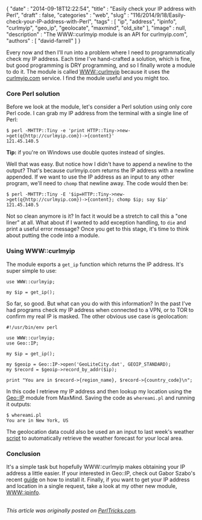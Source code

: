 {
   "date" : "2014-09-18T12:22:54",
   "title" : "Easily check your IP address with Perl",
   "draft" : false,
   "categories" : "web",
   "slug" : "116/2014/9/18/Easily-check-your-IP-address-with-Perl",
   "tags" : [
      "ip",
      "address",
      "ipinfo",
      "curlmyip",
      "geo_ip",
      "geolocate",
      "maxmind",
      "old_site"
   ],
   "image" : null,
   "description" : "The WWW::curlmyip module is an API for curlmyip.com",
   "authors" : [
      "david-farrell"
   ]
}


Every now and then I'll run into a problem where I need to programmatically check my IP address. Each time I've hand-crafted a solution, which is fine, but good programming is DRY programming, and so I finally wrote a module to do it. The module is called [WWW::curlmyip](https://metacpan.org/pod/WWW::curlmyip) because it uses the [curlmyip.com](http://curlmyip.com) service. I find the module useful and you might too.

### Core Perl solution

Before we look at the module, let's consider a Perl solution using only core Perl code. I can grab my IP address from the terminal with a single line of Perl:

``` prettyprint
$ perl -MHTTP::Tiny -e 'print HTTP::Tiny->new->get(q{http://curlmyip.com})->{content}'
121.45.140.5
```

**Tip:** if you're on Windows use double quotes instead of singles.

Well that was easy. But notice how I didn't have to append a newline to the output? That's because curlmyip.com returns the IP address with a newline appended. If we want to use the IP address as an input to any other program, we'll need to `chomp` that newline away. The code would then be:

``` prettyprint
$ perl -MHTTP::Tiny -E '$ip=HTTP::Tiny->new->get(q{http://curlmyip.com})->{content}; chomp $ip; say $ip'
121.45.140.5
```

Not so clean anymore is it? In fact it would be a stretch to call this a "one liner" at all. What about if I wanted to add exception handling, to `die` and print a useful error message? Once you get to this stage, it's time to think about putting the code into a module.

### Using WWW::curlmyip

The module exports a `get_ip` function which returns the IP address. It's super simple to use:

``` prettyprint
use WWW::curlmyip;

my $ip = get_ip();
```

So far, so good. But what can you do with this information? In the past I've had programs check my IP address when connected to a VPN, or to TOR to confirm my real IP is masked. The other obvious use case is geolocation:

``` prettyprint
#!/usr/bin/env perl

use WWW::curlmyip;
use Geo::IP;

my $ip = get_ip();

my $geoip = Geo::IP->open('GeoLiteCity.dat', GEOIP_STANDARD);
my $record = $geoip->record_by_addr($ip);

print "You are in $record->{region_name}, $record->{country_code}\n";
```

In this code I retrieve my IP address and then lookup my location using the [Geo::IP](https://metacpan.org/pod/Geo::IP) module from MaxMind. Saving the code as `whereami.pl` and running it outputs:

``` prettyprint
$ whereami.pl
You are in New York, US
```

The geolocation data could also be used an an input to last week's weather [script](http://perltricks.com/article/114/2014/9/11/Get-a-weather-report-at-the-terminal-with-Perl) to automatically retrieve the weather forecast for your local area.

### Conclusion

It's a simple task but hopefully WWW::curlmyip makes obtaining your IP address a little easier. If your interested in Geo::IP, check out Gabor Szabo's recent [guide](http://perlmaven.com/using-travis-ci-and-installing-geo-ip-on-linux#h2) on how to install it. Finally, if you want to get your IP address and location in a single request, take a look at my other new module, [WWW::ipinfo](https://metacpan.org/pod/WWW::ipinfo).

\
*This article was originally posted on [PerlTricks.com](http://perltricks.com).*

